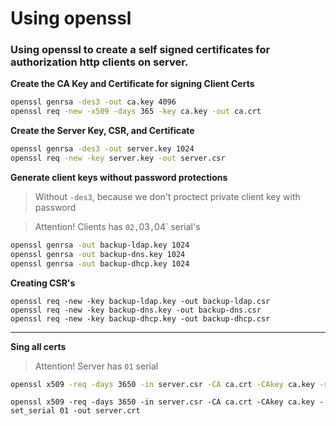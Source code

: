 # Using openssl

### Using openssl to create a self signed certificates for authorization http clients on server.


**Create the CA Key and Certificate for signing Client Certs**

```bash
openssl genrsa -des3 -out ca.key 4096
openssl req -new -x509 -days 365 -key ca.key -out ca.crt
```

**Create the Server Key, CSR, and Certificate**

```bash
openssl genrsa -des3 -out server.key 1024
openssl req -new -key server.key -out server.csr
```



**Generate client keys without password protections**

> Without `-des3`, because we don't proctect private client key with password

> Attention! Clients has `02,`03`,`04` serial's

```bash
openssl genrsa -out backup-ldap.key 1024
openssl genrsa -out backup-dns.key 1024
openssl genrsa -out backup-dhcp.key 1024
```

**Creating CSR's**

```
openssl req -new -key backup-ldap.key -out backup-ldap.csr
openssl req -new -key backup-dns.key -out backup-dns.csr
openssl req -new -key backup-dhcp.key -out backup-dhcp.csr
```
****


**Sing all certs**

> Attention! Server has `01` serial

```bash
openssl x509 -req -days 3650 -in server.csr -CA ca.crt -CAkey ca.key -set_serial 01 -out server.crt
```
```
openssl x509 -req -days 3650 -in server.csr -CA ca.crt -CAkey ca.key -set_serial 01 -out server.crt
```
